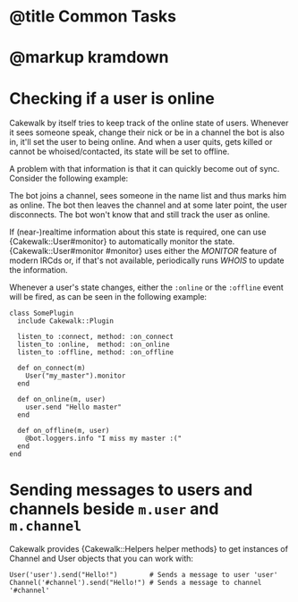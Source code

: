 # @title Common Tasks
# @markup kramdown

# Checking if a user is online

Cakewalk by itself tries to keep track of the online state of users.
Whenever it sees someone speak, change their nick or be in a channel the
bot is also in, it'll set the user to being online. And when a user
quits, gets killed or cannot be whoised/contacted, its state will be
set to offline.

A problem with that information is that it can quickly become out of
sync. Consider the following example:

The bot joins a channel, sees someone in the name list and thus marks
him as online. The bot then leaves the channel and at some later
point, the user disconnects. The bot won't know that and still track
the user as online.

If (near-)realtime information about this state is required, one can
use {Cakewalk::User#monitor} to automatically monitor the state.
{Cakewalk::User#monitor #monitor} uses either the _MONITOR_ feature of modern IRCds or, if
that's not available, periodically runs _WHOIS_ to update the
information.

Whenever a user's state changes, either the `:online` or the
`:offline` event will be fired, as can be seen in the following
example:

    class SomePlugin
      include Cakewalk::Plugin

      listen_to :connect, method: :on_connect
      listen_to :online,  method: :on_online
      listen_to :offline, method: :on_offline

      def on_connect(m)
        User("my_master").monitor
      end

      def on_online(m, user)
        user.send "Hello master"
      end

      def on_offline(m, user)
        @bot.loggers.info "I miss my master :("
      end
    end

# Sending messages to users and channels beside `m.user` and `m.channel`

Cakewalk provides {Cakewalk::Helpers helper methods} to get instances of Channel
and User objects that you can work with:

    User('user').send("Hello!")        # Sends a message to user 'user'
    Channel('#channel').send("Hello!") # Sends a message to channel '#channel'

